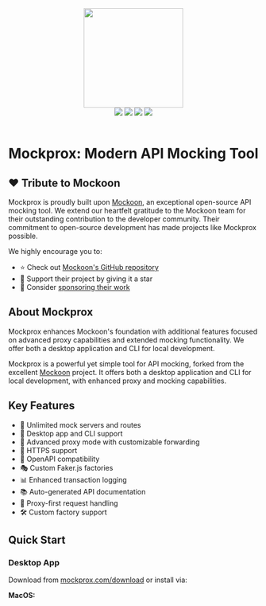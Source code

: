 <div align="center">
  <a href="https://mockprox.com">
    <img width="200" height="200" src="https://mockoon.com/images/logo-square-app.png">
  </a>
  <br>
  <a href="https://mockprox.com/"><img src="https://img.shields.io/badge/Website-Go-green.svg?style=flat-square&colorB=1997c6"/></a>
  <a href="https://mockprox.com/newsletter/"><img src="https://img.shields.io/badge/Newsletter-Subscribe-green.svg?style=flat-square"/></a>
  <a href="https://twitter.com/GetMockprox"><img src="https://img.shields.io/badge/Twitter_@GetMockprox-follow-blue.svg?style=flat-square&colorB=1da1f2"/></a>
  <a href="https://mockprox.com/discord/"><img src="https://img.shields.io/badge/Discord-go-blue.svg?style=flat-square&colorA=6c84d9&colorB=1da1f2"/></a>  
  <br>
  <br>
  <h1>Mockprox: Modern API Mocking Tool</h1>
</div>

## ❤️ Tribute to Mockoon

Mockprox is proudly built upon [Mockoon](https://mockoon.com), an exceptional open-source API mocking tool. We extend our heartfelt gratitude to the Mockoon team for their outstanding contribution to the developer community. Their commitment to open-source development has made projects like Mockprox possible.

We highly encourage you to:
- ⭐ Check out [Mockoon's GitHub repository](https://github.com/mockoon/mockoon)
- 🌟 Support their project by giving it a star
- 💝 Consider [sponsoring their work](https://github.com/sponsors/mockoon)

## About Mockprox

Mockprox enhances Mockoon's foundation with additional features focused on advanced proxy capabilities and extended mocking functionality. We offer both a desktop application and CLI for local development.

Mockprox is a powerful yet simple tool for API mocking, forked from the excellent [Mockoon](https://mockoon.com) project. It offers both a desktop application and CLI for local development, with enhanced proxy and mocking capabilities.

## Key Features

- 🚀 Unlimited mock servers and routes
- 📱 Desktop app and CLI support
- 🔄 Advanced proxy mode with customizable forwarding
- 🔐 HTTPS support
- 📝 OpenAPI compatibility
- 🎭 Custom Faker.js factories
- 📊 Enhanced transaction logging
- 📚 Auto-generated API documentation
- 🔄 Proxy-first request handling
- 🛠 Custom factory support

## Quick Start

### Desktop App
Download from [mockprox.com/download](https://mockprox.com/download/) or install via:

**MacOS:**
